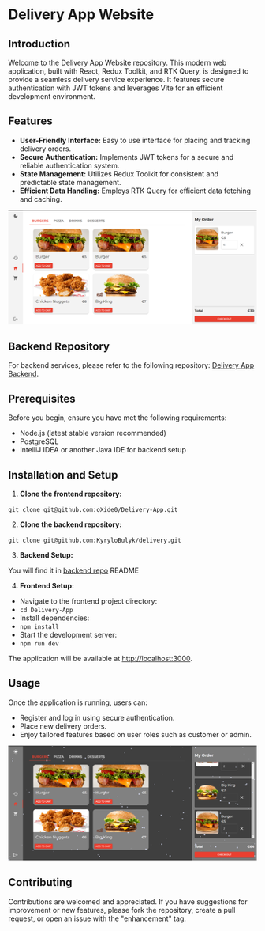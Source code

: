 # Delivery App Website

## Introduction

Welcome to the Delivery App Website repository. This modern web application, built with React, Redux Toolkit, and RTK Query, is designed to provide a seamless delivery service experience. It features secure authentication with JWT tokens and leverages Vite for an efficient development environment.

## Features

-   **User-Friendly Interface:** Easy to use interface for placing and tracking delivery orders.
-   **Secure Authentication:** Implements JWT tokens for a secure and reliable authentication system.
-   **State Management:** Utilizes Redux Toolkit for consistent and predictable state management.
-   **Efficient Data Handling:** Employs RTK Query for efficient data fetching and caching.

![main page](https://github.com/oXide0/Delivery-App/blob/main/main.png)

## Backend Repository

For backend services, please refer to the following repository: [Delivery App Backend](https://github.com/KyryloBulyk/delivery).

## Prerequisites

Before you begin, ensure you have met the following requirements:

-   Node.js (latest stable version recommended)
-   PostgreSQL
-   IntelliJ IDEA or another Java IDE for backend setup

## Installation and Setup

1. **Clone the frontend repository:**

`git clone git@github.com:oXide0/Delivery-App.git`

2. **Clone the backend repository:**

`git clone git@github.com:KyryloBulyk/delivery.git`

3. **Backend Setup:**

You will find it in [backend repo](https://github.com/KyryloBulyk/delivery) README

4. **Frontend Setup:**

-   Navigate to the frontend project directory:
-   `cd Delivery-App`
-   Install dependencies:
-   `npm install`
-   Start the development server:
-   `npm run dev`

The application will be available at [http://localhost:3000](http://localhost:3000).

## Usage

Once the application is running, users can:

-   Register and log in using secure authentication.
-   Place new delivery orders.
-   Enjoy tailored features based on user roles such as customer or admin.

![dark main page](https://github.com/oXide0/Delivery-App/blob/main/dark-main.png)

## Contributing

Contributions are welcomed and appreciated. If you have suggestions for improvement or new features, please fork the repository, create a pull request, or open an issue with the "enhancement" tag.

